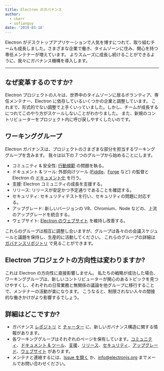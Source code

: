 ```yaml
---
title: Electron のガバナンス
author:
  - ckerr
  - sofianguy
date: '2019-03-18'
---
```


Electron がデスクトップアプリケーションで人気を博すにつれて、取り組むチームも成長しました。さまざまな企業で働き、タイムゾーンに住み、関心を持つ専任メンテナーが増えています。 よりスムーズに成長し続けることができるように、我々にガバナンス機構を導入します。

---

## なぜ変革するのですか?

Electron プロジェクトの人々は、世界中のタイムゾーンに居るボランティア、専任メンテナー、Electron に依存しているいくつかの企業と調整しています。 これまで、形式的でない調整で上手くいっていました。しかし、チームが成長するにつれてこのやり方がスケールしないことがわかりました。 また、新規のコントリビューターをプロジェクト内に呼び戻しやすくしたいのです。

## ワーキンググループ

Electron ガバナンスは、プロジェクトのさまざまな部分を担当するワーキンググループを含みます。 我々は以下の 7 つのグループから始めることにします。
 * コミュニティ & 安全性: [行動規範](https://github.com/electron/governance/blob/master/CODE_OF_CONDUCT.md) の問題を執る。
 * ドキュメント & ツール: 外部向けツール ([Fiddle](https://electronjs.org/fiddle)、[Forge](https://electronforge.io/) など) の監督と Electron の [ドキュメント化](https://electronjs.org/docs) を行う。
 * 支援: Electron コミュニティの成長を支援する。
 * リリース: リリースが安定かつ予定通りであることを確認する。
 * セキュリティ: セキュリティテストを行い、セキュリティの問題に対応する。
 * アップグレード: 新しいバージョンの V8、Chromium、Node などの、上流のアップグレードを統合する。
 * ウェブサイト: [Electron のウェブサイト](https://electronjs.org/) を維持し改善する。

これらのグループは相互に調整し合いますが、グループは各々のの会議スケジュールと議題を保持し、生産的に活動してください。 これらのグループの詳細は [ガバナンスリポジトリ](https://github.com/electron/governance/blob/master/README.md) で見ることができます。

## Electron プロジェクトの方向性は変わりますか?

これは Electron の方向性に直接影響しません。 私たちの戦略が成功した場合、ワーキンググループは、新しいコントリビューターが関心のあるトピックを見つけやすくし、それぞれの日常業務と無関係の議論を他グループに移行することで、メンテナーの活動が楽になります。 こうなると、制限されない人々の間接的な働きかけがより影響するでしょう。

## 詳細はどこですか?

 * ガバナンス [レポジトリ](https://github.com/electron/governance/) と [チャーター](https://github.com/electron/governance/tree/master/charter) に、新しいガバナンス構造に関する情報があります。
 * 各ワーキンググループはそれぞれのページを保有しています。[コミュニティ](https://github.com/electron/governance/tree/master/wg-community-safety)、[ドキュメント & ツール](https://github.com/electron/governance/tree/master/wg-docs-tools)、[支援](https://github.com/electron/governance/tree/master/wg-outreach)、[リリース](https://github.com/electron/governance/tree/master/wg-releases)、[セキュリティ](https://github.com/electron/governance/tree/master/wg-security)、[アップグレード](https://github.com/electron/governance/tree/master/wg-upgrades)、[ウェブサイト](https://github.com/electron/governance/tree/master/wg-website) があります。
 * メンテナと連絡するには、[Issue を開く](https://github.com/electron/governance/issues) か、[info@electronjs.org](mailto:info@electronjs.org) までメールでお問い合わせください。
